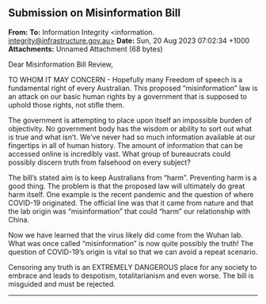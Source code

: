 ## Submission on Misinformation Bill

**From:**
**To:** Information Integrity <information. [integrity@infrastructure.gov.au>](mailto:information._integrity@infrastructure.gov.au)
**Date:** Sun, 20 Aug 2023 07:02:34 +1000
**Attachments:** Unnamed Attachment (68 bytes)

Dear Misinformation Bill Review,

TO WHOM IT MAY CONCERN   - Hopefully many
Freedom of speech is a fundamental right of every Australian. This proposed “misinformation” law is an attack on our
basic human rights by a government that is supposed to uphold those rights, not stifle them.

The government is attempting to place upon itself an impossible burden of objectivity. No government body has the
wisdom or ability to sort out what is true and what isn’t. We’ve never had so much information available at our
fingertips in all of human history. The amount of information that can be accessed online is incredibly vast. What
group of bureaucrats could possibly discern truth from falsehood on every subject?

The bill’s stated aim is to keep Australians from “harm”. Preventing harm is a good thing. The problem is that the
proposed law will ultimately do great harm itself. One example is the recent pandemic and the question of where
COVID-19 originated. The official line was that it came from nature and that the lab origin was “misinformation” that
could “harm” our relationship with China.

Now we have learned that the virus likely did come from the Wuhan lab. What was once called “misinformation” is
now quite possibly the truth! The question of COVID-19’s origin is vital so that we can avoid a repeat scenario.

Censoring any truth is an EXTREMELY DANGEROUS place for any society to embrace and leads to despotism,
totalitarianism and even worse.
The bill is misguided and must be rejected.


-----

